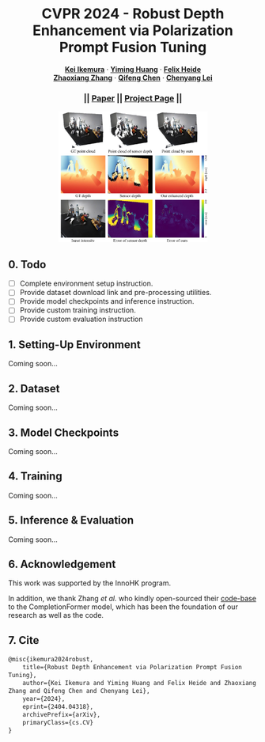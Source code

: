 <p align="center">

  <h1 align="center">CVPR 2024 - Robust Depth Enhancement via Polarization Prompt Fusion Tuning</h1>
  <p align="center">
    <a href=""><strong>Kei Ikemura</strong></a>
    ·
    <a href="https://lastbasket.github.io/"><strong>Yiming Huang</strong></a>
    ·
    <a href="https://www.cs.princeton.edu/~fheide/"><strong>Felix Heide</strong></a>
    <br>
    <a href="https://zhaoxiangzhang.net/"><strong>Zhaoxiang Zhang</strong></a>
    ·
    <a href="https://cqf.io/"><strong>Qifeng Chen</strong></a>
    ·
    <a href="https://chenyanglei.github.io/"><strong>Chenyang Lei</strong></a>
  </p>
  <h3 align="center"> || <a href="https://arxiv.org/abs/2404.04318/">Paper</a> || <a href="https://lastbasket.github.io/PPFT/">Project Page</a> || </h3>
  <div align="center"></div>
</p> 
<p align="center">
  <a href="https://lastbasket.github.io/PPFT/">
    <img src="./assets/teaser.png" alt="Logo" width="60%">
  </a>
</p>
<p align="center">

## 0. Todo
- [ ] Complete environment setup instruction.
- [ ] Provide dataset download link and pre-processing utilities.
- [ ] Provide model checkpoints and inference instruction.
- [ ] Provide custom training instruction.
- [ ] Provide custom evaluation instruction

## 1. Setting-Up Environment
Coming soon...

## 2. Dataset
Coming soon...
<!-- #### 2.1 Downloading HAMMER
Please run the following command to download the HAMMER dataset (in case the download link expires, please contact the original authors).   
```bash
./scripts/downloads/dataset.sh <LOCATION_OF_CHOICE>
```
By running the command, a dataset folder with path `<LOCATION_OF_CHOICE>/hammer` will be in place. Errors will be thrown if the path you indicate as in `<LOCATION_OF_CHOICE>` does not exist.

> Note: please note that the dataset zip file will not be removed after the download and the automatic unzipping, considering people may wish to keep it for other purposes (e.g. fast loading data into execution space on SLURMs). If you wish to get rid of the zip file, please perform removing manually.

#### 2.2 Processing HAMMER
We will add entries to the dataset to fascilitate more efficient training and testing. Specifically, we will process the polarization data to generate new data such as AoLP, DoLP, and etc., since reading raw data and computing them in each data loading occasion is extremely inefficient.   

Considering it is a good idea to keep the original dataset as it is in the storage device, __we will create a new folder to store everything we need to add (plus subset of original data we also need)__. Thus, we will NOT be using the originally downloaded dataset, but to create a new one named `<LOCATION_OF_CHOICE>/hammer_polar`.  

###### Step 1: Copy stuff
Please run the following command first, to copy data in the original dataset we need into the new data space:   

```bash
./script/data_processing/copy_hammer.sh <LOCATION_OF_CHOICE>/hammer
```

A new dataset at path `<LOCATION_OF_CHOICE>/hammer_polar` will be created after successful command execution.

> Note: please note that `<LOCATION_OF_CHOICE>/hammer` refers to the path to the original hammer dataset you downloaded just in the step above. In case you had the HAMMER dataset before running this project, simply replace the path to the actual path to your dataset. Also note that we assume the dataset folder contains the name "hammer" to prevent people passing wrong dataset path accidentally.

###### Step 2: Generate new data
After copying necessary data from the original dataset to the new data space, please run the following to generate new samples we need:  

```bash
python ./scripts/data_processing/process_hammer.py
```

#### 2.3 \[Optional\] Creating symbolic link to dataset
It is usually a good practice to store datasets (which are large in general) to a shared location, and create symbolic links to individual project workspaces. In case you agree and wish to do this, please run the following command to create a symbolic link of the dataset in this project space quickly. Of course you can also type the command for creating symbolic links manually, just make sure later you edit the training and testing scripts to pass a correct, alternative data root path.

```bash
./scripts/data_processing/symbolic_link_data.sh <LOCATION_OF_CHOICE>/hammer_polar
``` -->
## 3. Model Checkpoints
Coming soon...
<!-- #### 3.1 Foundation
We use CompletionFormer as our foundation model, thus a pre-trained checkpoint of it is required. Please run the following command to download the checkpoint. A folder named `ckpts` will be created under the project root, and the checkpoint named `NYUv2.pt` will be put beneath it.   

```bash
./script/downloads/foundation_ckpt.sh
```

#### 3.2 \[Optional\] Trained checkpoints
If one wishes to do testings, please download the checkpoints of the selected model type by running respective download commands as shown below:  

```bash
./script/downloads/model_ckpt_ppft.sh # for PPFT
./script/downloads/model_ckpt_ppft_shallow.sh # for PPFTShallow
./script/downloads/model_ckpt_ppft_scratch.sh # for PPFTScratch
./script/downloads/model_ckpt_ppft_freeze.sh # for PPFTFreeze
```

All checkpoints will be downloaded under `./ckpts`, the checkpoint file names are self-explanatory.    -->

## 4. Training
Coming soon...
<!-- Run the following to start the training process:

```bash
./scripts/runs/train.sh <MODEL>
```

Where `<MODEL>` refers to the type of model to train, can be one of `PPFT`, `PPFTFreeze`, `PPFTScratch`, and `PPFTShallow`. Of course, it is welcomed to add your own models as extensions.

For example, to reproduce our final model, run:

```bash
./scripts/runs/train.sh PPFT
```

> Note that you can tune the training parameters inside the training script if you wish to do so.

Experiment artifacts will be stored under `./experiments/<MODEL_NAME>_train_<YYYY-MM-DD-hh:mm:ss>`. For example, `./experiments/PPFT_train_2024-03-11-17:00:59`. -->

## 5. Inference & Evaluation
Coming soon...
<!-- If reproducing our testing result is the only concern, please run:

```bash
./scripts/runs/test.sh
```

Give that the content of `test.sh` is untouched.    

To evaluate your own training outcomes, we support inference using multiple checkpoints as a convinient and flexible utility. Of course one-checkpoint inference is also available by design. 

The first step is to create a `model.txt` file that specifies your checkpoint information. Refer to `./ckpts/ppft_final/model.txt` as an example. The format of each line should be `<EPOCH> - <PATH TO CKPT>`.  


Once you have `model.txt` that is the list of checkpoints to be tested, put the path to your `model.txt` to the `CKPT_FILE` argument in `./scripts/runs/test.sh` and specify the model type in `MODEL_NAME`.

Once having done the above two steps, simply run:

```bash
./scripts/runs/test.sh
```

The experiment outcomes will be stored in `./experiments/<MODEL_NAME>_test_<YYYY-MM-DD-hh:mm:ss>`. -->

## 6. Acknowledgement
This work was supported by the InnoHK program.   

In addition, we thank Zhang _et al._ who kindly open-sourced their [code-base](https://github.com/youmi-zym/CompletionFormer) to the CompletionFormer model, which has been the foundation of our research as well as the code.

## 7. Cite
```
@misc{ikemura2024robust,
    title={Robust Depth Enhancement via Polarization Prompt Fusion Tuning},
    author={Kei Ikemura and Yiming Huang and Felix Heide and Zhaoxiang Zhang and Qifeng Chen and Chenyang Lei},
    year={2024},
    eprint={2404.04318},
    archivePrefix={arXiv},
    primaryClass={cs.CV}
}
```